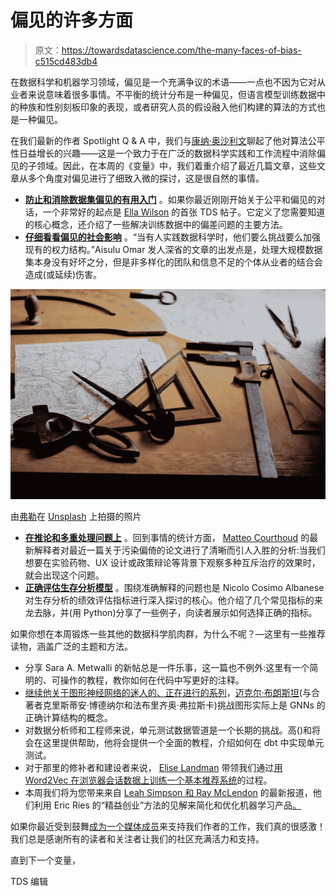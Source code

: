 # 偏见的许多方面

> 原文：<https://towardsdatascience.com/the-many-faces-of-bias-c515cd483db4>

在数据科学和机器学习领域，偏见是一个充满争议的术语——一点也不因为它对从业者来说意味着很多事情。不平衡的统计分布是一种偏见，但语言模型训练数据中的种族和性别刻板印象的表现，或者研究人员的假设融入他们构建的算法的方式也是一种偏见。

在我们最新的作者 Spotlight Q & A 中，我们与[康纳·奥沙利文](https://medium.com/u/4ae48256fb37?source=post_page-----c515cd483db4--------------------------------)聊起了他对算法公平性日益增长的兴趣——这是一个致力于在广泛的数据科学实践和工作流程中消除偏见的子领域。因此，在本周的《变量》中，我们着重介绍了最近几篇文章，这些文章从多个角度对偏见进行了细致入微的探讨，这是很自然的事情。

*   [**防止和消除数据集偏见的有用入门**](/how-to-remove-bias-in-machine-learning-training-data-d54967729f88) 。如果你最近刚刚开始关于公平和偏见的对话，一个非常好的起点是 [Ella Wilson](https://medium.com/u/88f10c2a3fea?source=post_page-----c515cd483db4--------------------------------) 的首张 TDS 帖子。它定义了您需要知道的核心概念，还介绍了一些解决训练数据中的偏差问题的主要方法。
*   [**仔细看看偏见的社会影响**](/the-inequality-in-the-data-science-industry-937992032851) 。“当有人实践数据科学时，他们要么挑战要么加强现有的权力结构。”Aisulu Omar 发人深省的文章的出发点是，处理大规模数据集本身没有好坏之分，但是非多样化的团队和信息不足的个体从业者的结合会造成(或延续)伤害。

![](img/150ec5e5da819cfb457ce2fa6a5f2fff.png)

由[弗勒](https://unsplash.com/@yer_a_wizard?utm_source=medium&utm_medium=referral)在 [Unsplash](https://unsplash.com?utm_source=medium&utm_medium=referral) 上拍摄的照片

*   [**在推论和多重处理问题上**](/understanding-contamination-bias-58b63d25d2ef) 。回到事情的统计方面， [Matteo Courthoud](https://medium.com/u/666130fb420f?source=post_page-----c515cd483db4--------------------------------) 的最新解释者对最近一篇关于污染偏倚的论文进行了清晰而引人入胜的分析:当我们想要在实验药物、UX 设计或政策辩论等背景下观察多种互斥治疗的效果时，就会出现这个问题。
*   [**正确评估生存分析模型**](/how-to-evaluate-survival-analysis-models-dd67bc10caae) 。围绕准确解释的问题也是 Nicolo Cosimo Albanese 对生存分析的绩效评估指标进行深入探讨的核心。他介绍了几个常见指标的来龙去脉，并(用 Python)分享了一些例子，向读者展示如何选择正确的指标。

如果你想在本周锻炼一些其他的数据科学肌肉群，为什么不呢？—这里有一些推荐读物，涵盖广泛的主题和方法。

*   分享 Sara A. Metwalli 的新帖总是一件乐事，这一篇也不例外:这里有一个简明的、可操作的教程，教你如何在代码中写更好的注释。
*   [继续他关于图形神经网络的迷人的、正在进行的系列](/a-new-computational-fabric-for-graph-neural-networks-280ea7e3ed1a)，[迈克尔·布朗斯坦](https://medium.com/u/7b1129ddd572?source=post_page-----c515cd483db4--------------------------------)(与合著者克里斯蒂安·博德纳尔和法布里齐奥·弗拉斯卡)挑战图形实际上是 GNNs 的正确计算结构的概念。
*   对数据分析师和工程师来说，单元测试数据管道是一个长期的挑战。高()和将会在这里提供帮助，他将会提供一个全面的教程，介绍如何在 dbt 中实现单元测试。
*   对于那里的修补者和建设者来说， [Elise Landman](https://medium.com/u/dbd14e538474?source=post_page-----c515cd483db4--------------------------------) 带领我们通过[用 Word2Vec 在浏览器会话数据上训练一个基本推荐系统](/session-based-recommender-systems-with-word2vec-666afb775509)的过程。
*   本周我们将为您带来来自 [Leah Simpson 和 Ray McLendon](https://medium.com/u/52338acfb4b9?source=post_page-----c515cd483db4--------------------------------) 的最新报道，他们利用 Eric Ries 的“精益创业”方法的见解来简化和优化机器学习产品[。](/lean-machine-learning-running-your-proof-of-concept-the-lean-startup-way-part-1-f9dbebb74d63)

如果你最近受到鼓舞[成为一个媒体成员](https://bit.ly/tds-membership)来支持我们作者的工作，我们真的很感激！我们总是感谢所有的读者和关注者让我们的社区充满活力和支持。

直到下一个变量，

TDS 编辑